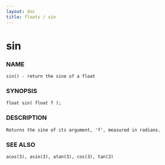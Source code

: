 ```yaml
---
layout: doc
title: floats / sin
---
```

# sin

### NAME

    sin() - return the sine of a float

### SYNOPSIS

    float sin( float f );

### DESCRIPTION

    Returns the sine of its argument, 'f', measured in radians.

### SEE ALSO

    acos(3), asin(3), atan(3), cos(3), tan(3)

